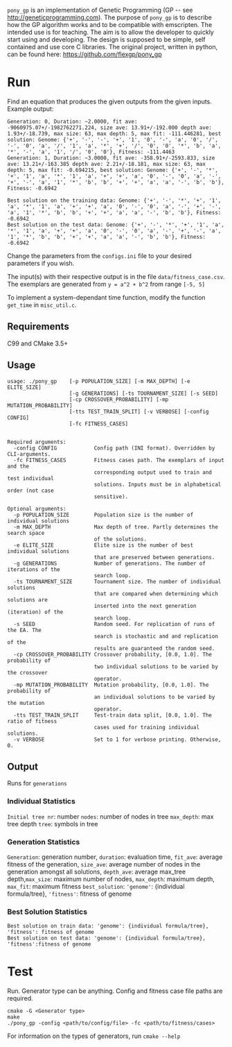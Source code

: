 
`pony_gp` is an implementation of Genetic Programming (GP -- see <http://geneticprogramming.com>).
The purpose of `pony_gp` is to describe how the GP algorithm works and to be compatible with
emscripten. The intended use is for teaching. The aim is to allow the developer to quickly
start using and developing. The design is supposed to be simple, self contained and use core
C libraries. The original project, written in python, can be found here:
https://github.com/flexgp/pony_gp

# Run

Find an equation that produces the given outputs from the given inputs.
Example output:
```
Generation: 0, Duration: ~2.0000, fit ave: -9060975.07+/-1982762271.224, size ave: 13.91+/-192.000 depth ave: 1.93+/-18.739, max size: 63, max depth: 5, max fit: -111.446281, best solution: Genome: {'+', '-', '-', '+', '1', '0', '-', 'a', '0', '/', '-', '0', 'a', '/', '1', 'a', '*', '+', '/', '0', '0', '*', 'b', 'a', '*', '-', 'a', '1', '/', '0', '0'}, Fitness: -111.4463
Generation: 1, Duration: ~3.0000, fit ave: -358.91+/-2593.833, size ave: 13.21+/-163.385 depth ave: 2.21+/-18.181, max size: 63, max depth: 5, max fit: -0.694215, best solution: Genome: {'+', '-', '*', '+', '1', 'a', '*', '1', 'a', '+', '+', 'a', '0', '-', '0', 'a', '-', '+', '-', 'a', '1', '*', 'b', 'b', '+', '+', 'a', 'a', '-', 'b', 'b'}, Fitness: -0.6942

Best solution on the training data: Genome: {'+', '-', '*', '+', '1', 'a', '*', '1', 'a', '+', '+', 'a', '0', '-', '0', 'a', '-', '+', '-', 'a', '1', '*', 'b', 'b', '+', '+', 'a', 'a', '-', 'b', 'b'}, Fitness: -0.6942
Best solution on the test data: Genome: {'+', '-', '*', '+', '1', 'a', '*', '1', 'a', '+', '+', 'a', '0', '-', '0', 'a', '-', '+', '-', 'a', '1', '*', 'b', 'b', '+', '+', 'a', 'a', '-', 'b', 'b'}, Fitness: -0.6942
```

Change the parameters from the `configs.ini` file to your desired
parameters if you wish.

The input(s) with their respective output is in the file `data/fitness_case.csv`. The
exemplars are generated from `y = a^2 + b^2` from range `[-5, 5]`

To implement a system-dependant time function, modify the function `get_time` in `misc_util.c`.

## Requirements

C99 and CMake 3.5+

## Usage
```
usage: ./pony_gp    [-p POPULATION_SIZE] [-m MAX_DEPTH] [-e ELITE_SIZE]
                    [-g GENERATIONS] [-ts TOURNAMENT_SIZE] [-s SEED]
                    [-cp CROSSOVER_PROBABILITY] [-mp MUTATION_PROBABILITY]
                    [-tts TEST_TRAIN_SPLIT] [-v VERBOSE] [-config CONFIG]
                    [-fc FITNESS_CASES]


Required arguments:
  -config CONFIG            Config path (INI format). Overridden by CLI-arguments.
  -fc FITNESS_CASES         Fitness cases path. The exemplars of input and the
                            corresponding output used to train and test individual
                            solutions. Inputs must be in alphabetical order (not case
                            sensitive).

Optional arguments:
  -p POPULATION_SIZE        Population size is the number of individual solutions
  -m MAX_DEPTH              Max depth of tree. Partly determines the search space
                            of the solutions.
  -e ELITE_SIZE             Elite size is the number of best individual solutions
                            that are preserved between generations.
  -g GENERATIONS            Number of generations. The number of iterations of the
                            search loop.
  -ts TOURNAMENT_SIZE       Tournament size. The number of individual solutions
                            that are compared when determining which solutions are
                            inserted into the next generation (iteration) of the
                            search loop.
  -s SEED                   Random seed. For replication of runs of the EA. The
                            search is stochastic and and replication of the
                            results are guaranteed the random seed.
  -cp CROSSOVER_PROBABILITY Crossover probability, [0.0, 1.0]. The probability of
                            two individual solutions to be varied by the crossover
                            operator.
  -mp MUTATION_PROBABILITY  Mutation probability, [0.0, 1.0]. The probability of
                            an individual solutions to be varied by the mutation
                            operator.
  -tts TEST_TRAIN_SPLIT     Test-train data split, [0.0, 1.0]. The ratio of fitness
                            cases used for training individual solutions.
  -v VERBOSE                Set to 1 for verbose printing. Otherwise, 0.
```

## Output
Runs for `generations`

### Individual Statistics

`Initial tree nr`: number `nodes`: number of nodes in tree `max_depth`: max tree depth `tree`: symbols in tree

### Generation Statistics
`Generation`: generation number, `duration`: evaluation time, `fit_ave`: average fitness of the generation, `size_ave`: average number of nodes in the generation amongst all solutions, `depth_ave`: average max_tree depth,`max_size`: maximum number of nodes, `max_depth`: maximum depth, `max_fit`: maximum fitness `best_solution`: `'genome'`: {individual formula/tree}, `'fitness'`: fitness of genome


### Best Solution Statistics
```
Best solution on train data: 'genome': {individual formula/tree}, 'fitness': fitness of genome
Best solution on test data: 'genome': {individual formula/tree}, 'fitness':fitness of genome
```

# Test
Run. Generator type can be anything. Config and fitness case file paths are required.
```
cmake -G <Generator type>
make
./pony_gp -config <path/to/config/file> -fc <path/to/fitness/cases>
```
For information on the types of generators, run `cmake --help`

